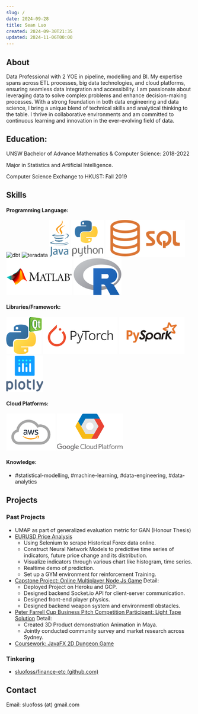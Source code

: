 ```yaml
---
slug: /
date: 2024-09-28
title: Sean Luo
created: 2024-09-30T21:35
updated: 2024-11-06T00:00
---
```

## About
Data Professional with 2 YOE in pipeline, modelling and BI. My expertise spans across ETL processes, big data technologies, and cloud platforms, ensuring seamless data integration and accessibility. I am passionate about leveraging data to solve complex problems and enhance decision-making processes. With a strong foundation in both data engineering and data science, I bring a unique blend of technical skills and analytical thinking to the table. I thrive in collaborative environments and am committed to continuous learning and innovation in the ever-evolving field of data.

## Education:
UNSW Bachelor of Advance Mathematics & Computer Science: 2018-2022

Major in Statistics and Artificial Intelligence.

Computer Science Exchange to HKUST: Fall 2019

<h2  id = "Skills"> Skills </h2>

#### Programming Language: 
<img src = 'https://cdn.cookielaw.org/logos/4a2cde9e-5f84-44b2-bdbb-6a93354d1c72/e1199e19-1935-49fa-a4e2-bf7f9d08cee6/783d7c83-af8c-4032-901b-b3ec48982078/dbt-logo.png' alt = 'dbt' height = '100'>

<img src = 'https://encrypted-tbn0.gstatic.com/images?q=tbn:ANd9GcROFKxN5ouHmQvjvoI4JR5TBbTuiG_AUd9Fhw&s' alt = 'teradata' height = '100'>

<img src = 'https://raw.githubusercontent.com/lu0x1a0/lu0x1a0.github.io/master/src/images/sml_icon/java_icon.png' alt = 'java' height = '100'>

<img src = 'https://raw.githubusercontent.com/lu0x1a0/lu0x1a0.github.io/master/src/images/sml_icon/python_icon.png' alt = 'python' height = '100'>

<img src = 'https://raw.githubusercontent.com/lu0x1a0/lu0x1a0.github.io/master/src/images/sml_icon/sql_icon.png' alt = 'sql' height = '100'>

<img src = 'https://raw.githubusercontent.com/lu0x1a0/lu0x1a0.github.io/master/src/images/sml_icon/matlab_icon.png' alt = 'matlab' height = '100'>

<img src = 'https://raw.githubusercontent.com/lu0x1a0/lu0x1a0.github.io/master/src/images/sml_icon/r_icon.png' alt = 'R' height = '100'>

#### Libraries/Framework: 

![pyqt](https://raw.githubusercontent.com/lu0x1a0/lu0x1a0.github.io/master/src/images/sml_icon/pyqt_icon.png)
![PyTorch](https://raw.githubusercontent.com/lu0x1a0/lu0x1a0.github.io/master/src/images/sml_icon/pytorch_icon.png)
![PySpark](https://raw.githubusercontent.com/lu0x1a0/lu0x1a0.github.io/master/src/images/sml_icon/pyspark_icon.png)
![Plotly](https://raw.githubusercontent.com/lu0x1a0/lu0x1a0.github.io/master/src/images/sml_icon/plotly_icon.png)



#### Cloud Platforms: 

![AWS](https://raw.githubusercontent.com/lu0x1a0/lu0x1a0.github.io/master/src/images/sml_icon/aws_icon.png)
![GCP](https://raw.githubusercontent.com/lu0x1a0/lu0x1a0.github.io/master/src/images/sml_icon/gcp_icon.png)

#### Knowledge:

* #statistical-modelling, #machine-learning, #data-engineering, #data-analytics 

## Projects

### Past Projects
* UMAP as part of generalized evaluation metric for GAN (Honour Thesis)
* [EURUSD Price Analysis](https://lu0x1a0.github.io/EURUSDPriceAnalysis)
    * Using Selenium to scrape Historical Forex data online.
    * Construct Neural Network Models to predictive time series of indicators, future price change and its distribution.
    * Visualize indicators through various chart like histogram, time series.
    * Realtime demo of prediction.
    * Set up a GYM environment for reinforcement Training.
* [Capstone Project: Online Multiplayer Node Js Game](https://github.com/lu0x1a0/CS_Final_Project/tree/main) 
    Detail:
    * Deployed Project on Heroku and GCP.
    * Designed backend Socket.io API for client-server communication.
    * Designed front-end player physics.
    * Designed backend weapon system and environmentl obstacles.
* [Peter Farrell Cup Business Pitch Competition Participant: Light Tape Solution](https://www.credly.com/badges/0e144069-55a1-4561-857c-9ce9bd36a193)
    Detail:
    * Created 3D Product demonstration Animation in Maya. 
    * Jointly conducted community survey and market research across Sydney.
* [Coursework: JavaFX 2D Dungeon Game](https://github.com/lu0x1a0/_redacted_dungeon_game)
### Tinkering
- [sluofoss/finance-etc (github.com)](https://github.com/sluofoss/finance-etc)

<h2 id = "Contact"> Contact </h2>
Email: sluofoss (at) gmail.com